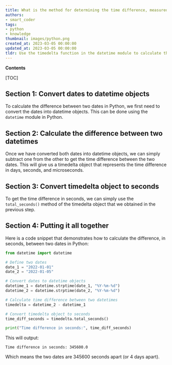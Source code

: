 ```yaml
---
title: What is the method for determining the time difference, measured in seconds, between two dates?
authors:
- smart_coder
tags:
- python
- knowledge
thumbnail: images/python.png
created_at: 2023-03-05 00:00:00
updated_at: 2023-03-05 00:00:00
tldr: Use the timedelta function in the datetime module to calculate the difference between two datetime objects and then access the total seconds attribute.
---
```


**Contents**

[TOC]

## Section 1: Convert dates to datetime objects
To calculate the difference between two dates in Python, we first need to convert the dates into datetime objects. This can be done using the `datetime` module in Python.


## Section 2: Calculate the difference between two datetimes
Once we have converted both dates into datetime objects, we can simply subtract one from the other to get the time difference between the two dates. This will give us a timedelta object that represents the time difference in days, seconds, and microseconds.


## Section 3: Convert timedelta object to seconds
To get the time difference in seconds, we can simply use the `total_seconds()` method of the timedelta object that we obtained in the previous step.


## Section 4: Putting it all together
Here is a code snippet that demonstrates how to calculate the difference, in seconds, between two dates in Python:

```python
from datetime import datetime

# Define two dates
date_1 = "2022-01-01"
date_2 = "2022-01-05"

# Convert dates to datetime objects
datetime_1 = datetime.strptime(date_1, "%Y-%m-%d")
datetime_2 = datetime.strptime(date_2, "%Y-%m-%d")

# Calculate time difference between two datetimes
timedelta = datetime_2 - datetime_1

# Convert timedelta object to seconds
time_diff_seconds = timedelta.total_seconds()

print("Time difference in seconds:", time_diff_seconds)
```

This will output:

```
Time difference in seconds: 345600.0
```

Which means the two dates are 345600 seconds apart (or 4 days apart).
